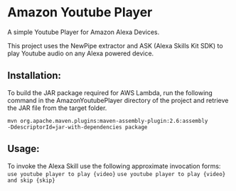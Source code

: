 # Amazon Youtube Player
A simple Youtube Player for Amazon Alexa Devices.

This project uses the NewPipe extractor and ASK (Alexa Skills Kit SDK) to play Youtube audio on any Alexa powered device.

<h2>Installation: </h2>
To build the JAR package required for AWS Lambda, run the following command in the AmazonYoutubePlayer directory of the project and retrieve the JAR file from the target folder.

<code>mvn org.apache.maven.plugins:maven-assembly-plugin:2.6:assembly -DdescriptorId=jar-with-dependencies package</code>


<h2>Usage:</h2>
To invoke the Alexa Skill use the following approximate invocation forms:
<code>use youtube player to play {video}</code>
<code>use youtube player to play {video} and skip {skip}</code>
